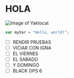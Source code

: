 # HOLA

![Image of Yaktocat](https://octodex.github.com/images/yaktocat.png)

``` javascript
var myVar = "Hello, world!";
```
- [ ] RENDIR PRUEBAS
- [ ] VICIAR CON IGNA 
- [ ] EL VIERNES
- [ ] EL SABADO
- [ ] Y DOMINGO
- [ ] BLACK OPS 6
